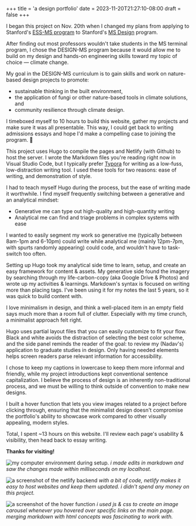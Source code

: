 +++
title = 'a design portfolio'
date = 2023-11-20T21:27:10-08:00
draft = false
+++

I began this project on Nov. 20th when I changed my plans from applying to Stanford's [ESS-MS program](https://earthsystemscience.stanford.edu/academics-admissions/graduate-program) to Stanford's [MS Design](https://designprogram.stanford.edu/program-info/) program. 

After finding out most professors wouldn't take students in the MS terminal program, I chose the DESIGN-MS program because it would allow me to build on my design and hands-on engineering skills toward my topic of choice — climate change. 

My goal in the DESIGN-MS curriculum is to gain skills and work on nature-based design projects to promote: 
- sustainable thinking in the built environment, 
- the application of fungi or other nature-based tools in climate solutions, and
- community resilience through climate design.

I timeboxed myself to 10 hours to build this website, gather my projects and make sure it was all presentable. This way, I could get back to writing admissions essays and hope I'd make a compelling case to joining the program. 🤞

This project uses Hugo to compile the pages and Netlify (with Github) to host the server. I wrote the Markdown files you're reading right now in Visual Studio Code, but I typically prefer [Typora](https://typora.io/) for writing as a low-fuss, low-distraction writing tool. I used these tools for two reasons: ease of writing, and demonstration of style.

I had to teach myself Hugo during the process, but the ease of writing made it worthwhile. I find myself frequently switching between a generative and an analytical mindset:
- Generative me can type out high-quality and high-quantity writing
- Analytical me can find and triage problems in complex systems with ease

I wanted to easily segment my work so generative me (typically between 8am-1pm and 6-10pm) could write while analytical me (mainly 12pm-7pm, with spurts randomly appearing) could code, and wouldn't have to task-switch too often.

Setting up Hugo took my analytical side time to learn, setup, and create an easy framework for content & assets. My generative side found the imagery by searching through my life-carbon-copy (aka Google Drive & Photos) and wrote up my activities & learnings. Markdown's syntax is focused on writing more than placing tags. I've been using it for my notes the last 5 years, so it was quick to build content with.

I love minimalism in design, and think a well-placed item in an empty field says much more than a room full of clutter. Especially with my time crunch, a minimalist approach felt right. 

Hugo uses partial layout files that you can easily customize to fit your flow. Black and white avoids the distraction of selecting the best color scheme, and the side panel reminds the reader of the goal: to review my (Nadav's) application to graduate studies in design. Only having needed elements helps screen readers parse relevant information for accessibility.

I chose to keep my captions in lowercase to keep them more informal and friendly, while my project introductions kept conventional sentence capitalization. I believe the process of design is an inherently non-traditional process, and we must be willing to think outside of convention to make new designs. 

I built a hover function that lets you view images related to a project before clicking through, ensuring that the minimalist design doesn't compromise the portfolio's ability to showcase work compared to other visually appealing, modern styles.

Total, I spent ~13 hours on this website. I'll review each page's usability & visibility, then head back to essay writing. 

**Thanks for visiting!**

![my computer environment during setup.](/projects/port/realtime.png)
*i made edits in markdown and saw the changes made within milliseconds on my localhost.*

![a screenshot of the netlify backend](/projects/port/netlify.png)
*with a bit of code, netlify makes it easy to host websites and keep them updated. i didn't spend any money on this project.*

![a screenshot of the hover function](/projects/port/hover.png)
*i used js & css to create an image carousel whenever you hovered over specific links on the main page. merging markdown with html concepts was fascinating to work with.*
